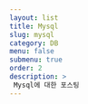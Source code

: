 ```yaml
---
layout: list
title: Mysql
slug: mysql
category: DB
menu: false
submenu: true
order: 2
description: >
 Mysql에 대한 포스팅
---
```

